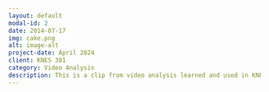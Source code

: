 ```yaml
---
layout: default
modal-id: 2
date: 2014-07-17
img: cake.png
alt: image-alt
project-date: April 2024
client: KNES 381
category: Video Analysis
description: This is a clip from video analysis learned and used in KNES 381.
---
```

